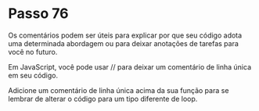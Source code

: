 # Passo 76

Os comentários podem ser úteis para explicar por que seu código adota uma determinada abordagem ou para deixar anotações de tarefas para você no futuro.

Em JavaScript, você pode usar // para deixar um comentário de linha única em seu código.

Adicione um comentário de linha única acima da sua função para se lembrar de alterar o código para um tipo diferente de loop.